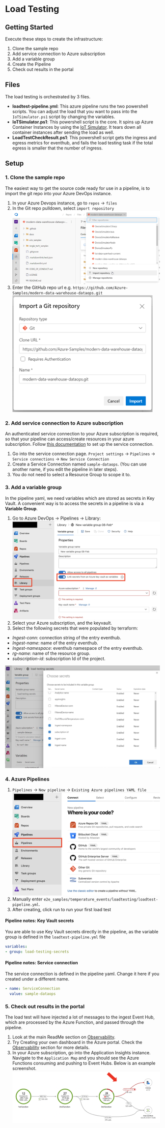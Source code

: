 # Load Testing

## Getting Started

Execute these steps to create the infrastructure:

1. Clone the sample repo
1. Add service connection to Azure subscription
1. Add a variable group
1. Create the Pipeline
1. Check out results in the portal

## Files

The load testing is orchestrated by 3 files.

- **loadtest-pipeline.yml**: This azure pipeline runs the two powershell scripts. You can adjust the load that you want to pass into the `IoTSimulator.ps1` script by changing the variables.
- **IoTSimulator.ps1**: This powershell script is the core. It spins up Azure Container Instances by using the [IoT Simulator](https://github.com/Azure-Samples/Iot-Telemetry-Simulator). It tears down all container instances after sending the load as well.
- **LoadTestCheckResult.ps1**: This powershell script gets the ingress and egress metrics for eventhub, and fails the load testing task if the total egress is smaller that the number of ingress.

## Setup

### 1. Clone the sample repo

The easiest way to get the source code ready for use in a pipeline, is to import the git repo into your Azure DevOps instance.

1. In your Azure Devops instance, go to `repos` -> `files`
1. In the Git repo pulldown, select `import repository` ![Git import](../images/loadtesting_git_import.png?raw=true "import repository")
1. Enter the GitHub repo url e.g. `https://github.com/Azure-Samples/modern-data-warehouse-dataops.git`![Git url](../images/loadtesting_git_import_url.png?raw=true "Git url")

### 2. Add service connection to Azure subscription

An authenticated service connection to your Azure subscription is required, so that your pipeline can access/create resources in your azure subscription. Follow [this documentation](https://docs.microsoft.com/en-us/azure/devops/pipelines/library/service-endpoints?view=azure-devops&tabs=yaml) to set up the service connection.

1. Go into the service connection page. `Project settings` -> `Pipelines` -> `Service connections` -> `New Service Connection`
1. Create a Service Connection named `sample-dataops`. (You can use another name, if you edit the pipeline in later steps).
1. You do not need to select a Resource Group to scope it to.

### 3. Add a variable group

In the pipeline yaml, we need variables which are stored as secrets in Key Vault. A convenient way is to access the secrets in a pipeline is via a **Variable Group**.

1. Go to Azure DevOps -> Pipelines -> Library: ![azure_pipeline_var_group](../images/azure_pipeline_var_group.png?raw=true)
1. Select your Azure subscription, and the keyvault.
1. Select the following secrets that were populated by terraform:

- *Ingest-conn*: connection string of the entry eventhub.
- *Ingest-name*: name of the entry eventhub.
- *Ingest-namespace*: eventhub namespace of the entry eventhub.
- *rg-name*: name of the resource group.
- *subscription-id*: subscription Id of the project.

 ![var_group_secrets](../images/var_group_secrets.png?raw=true)

### 4. Azure Pipelines

1. `Pipelines` -> `New pipeline` -> `Existing Azure pipelines YAML file` ![azure_pipeline_setup](../images/azure_pipeline_setup.png?raw=true)
1. Manually enter `e2e_samples/temperature_events/loadtesting/loadtest-pipeline.yml`.
1. After creating, click run to run your first load test

#### Pipeline notes: Key Vault secrets

You are able to use Key Vault secrets directly in the pipeline, as the variable group is defined in the `loadtest-pipeline.yml` file

```yaml
variables:
- group: load-testing-secrets
```

#### Pipeline notes: Service connection

The service connection is defined in the pipeline yaml. Change it here if you created under a different name.

```yaml
- name: ServiceConnection
  value: sample-dataops
```

### 5. Check out results in the portal

The load test will have injected a lot of messages to the ingest Event Hub, which are processed by the Azure Function, and passed through the pipeline.

1. Look at the main ReadMe section on [Observability](../README.md#observability).
1. Try Creating your own dashboard in the Azure portal. Check the [Observability](../README.md#observability) section for more details.
1. In your Azure subscription, go into the Application Insights instance. Navigate to the `Application Map` and you should see the Azure Functions consuming and pushing to Event Hubs. Below is an example screenshot. ![Application map](../images/application_map.png?raw=true "Application map")
